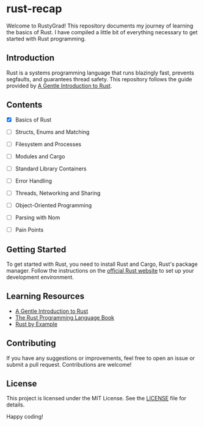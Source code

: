 # rust-recap

Welcome to RustyGrad! This repository documents my journey of learning the basics of Rust. I have compiled a little bit of everything necessary to get started with Rust programming.

## Introduction

Rust is a systems programming language that runs blazingly fast, prevents segfaults, and guarantees thread safety. This repository follows the guide provided by [A Gentle Introduction to Rust](https://stevedonovan.github.io/rust-gentle-intro/1-basics.html).

## Contents

- [x] Basics of Rust
- [ ] Structs, Enums and Matching
- [ ] Filesystem and Processes
- [ ] Modules and Cargo
- [ ] Standard Library Containers
- [ ] Error Handling
- [ ] Threads, Networking and Sharing
- [ ] Object-Oriented Programming
- [ ] Parsing with Nom
- [ ] Pain Points


## Getting Started

To get started with Rust, you need to install Rust and Cargo, Rust's package manager. Follow the instructions on the [official Rust website](https://www.rust-lang.org/learn/get-started) to set up your development environment.

## Learning Resources

- [A Gentle Introduction to Rust](https://stevedonovan.github.io/rust-gentle-intro/1-basics.html)
- [The Rust Programming Language Book](https://doc.rust-lang.org/book/)
- [Rust by Example](https://doc.rust-lang.org/rust-by-example/)

## Contributing

If you have any suggestions or improvements, feel free to open an issue or submit a pull request. Contributions are welcome!

## License

This project is licensed under the MIT License. See the [LICENSE](LICENSE) file for details.

Happy coding!
